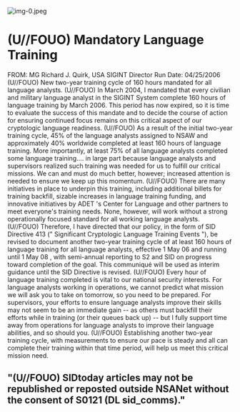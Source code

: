 ![img-0.jpeg](img-0.jpeg)

# (U//FOUO) Mandatory Language Training 

FROM: MG Richard J. Quirk, USA
SIGINT Director
Run Date: 04/25/2006
(U//FOUO) New two-year training cycle of 160 hours mandated for all language analysts.
(U//FOUO) In March 2004, I mandated that every civilian and military language analyst in the SIGINT System complete 160 hours of language training by March 2006. This period has now expired, so it is time to evaluate the success of this mandate and to decide the course of action for ensuring continued focus remains on this critical aspect of our cryptologic language readiness.
(U//FOUO) As a result of the initial two-year training cycle, $45 \%$ of the language analysts assigned to NSAW and approximately $40 \%$ worldwide completed at least 160 hours of language training. More importantly, at least $75 \%$ of all language analysts completed some language training.... in large part because language analysts and supervisors realized such training was needed for us to fulfill our critical missions. We can and must do much better, however; increased attention is needed to ensure we keep up this momentum.
(U//FOUO) There are many initiatives in place to underpin this training, including additional billets for training backfill, sizable increases in language training funding, and innovative initiatives by ADET 's Center for Language and other partners to meet everyone's training needs. None, however, will work without a strong operationally focused standard for all working language analysts.
(U//FOUO) Therefore, I have directed that our policy, in the form of SID Directive 413 (" Significant Cryptologic Language Training Events "), be revised to document another two-year training cycle of at least 160 hours of language training for all language analysts, effective 1 May 06 and running until 1 May 08 , with semi-annual reporting to S2 and SID on progress toward completion of the goal. This communiqué will be used as interim guidance until the SID Directive is revised.
(U//FOUO) Every hour of language training completed is vital to our national security interests. For language analysts working in operations, we cannot predict what mission we will ask you to take on tomorrow, so you need to be prepared. For supervisors, your efforts to ensure language analysts improve their skills may not seem to be an immediate gain -- as others must backfill their efforts while in training (or their queues back up) -- but I fully support time away from operations for language analysts to improve their language abilities, and so should you.
(U//FOUO) Establishing another two-year training cycle, with measurements to ensure our pace is steady and all can complete their training within that time period, will help us meet this critical mission need.

## "(U//FOUO) SIDtoday articles may not be republished or reposted outside NSANet without the consent of S0121 (DL sid_comms)."
